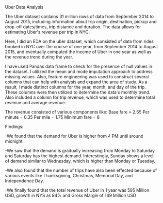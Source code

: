 Uber Data Analysis

The Uber dataset contains 31 million rows of data from September 2014 to August
2015, including information about trip origin, destination, pickup and drop-off
dates/times, trip distance and duration. 
The data allows for estimating Uber's revenue per trip in NYC.

Here, I did an EDA on the uber dataset, which consisted of data from rides booked in
NYC over the course of one year, from September 2014 to August 2015, and eventually
computed the income of Uber in one year as well as the revenue trend during the year.

I have used Pandas data frame to check for the presence of null values in the dataset. I utilized the mean and mode imputation approach to address missing values.
Also, feature engineering was used to construct several columns that can help with analysis and expand the area of study. As a result, I made distinct columns for the year,
month, and day of the trip. These columns were then utilized to determine the data's monthly trend. Also included a column for trip revenue, which was used to determine total revenue and average revenue. 

The revenue consisted of various components like:
Base fare = 2.55
Per minute = 0.35
Per mile = 1.75
Minimum fare = 8

Findings:

-We found that the demand for Uber is higher from 4 PM until around midnight.

-We saw that the demand is gradually increasing from Monday to Saturday and Saturday has the highest demand. Interestingly, Sunday shows a level of demand similar to Wednesday, which is higher than Monday or Tuesday.

-We also found that the number of trips have also been effected because of various events like Thanksgiving, Christmas, Memorial Day, and Independence Day.

-We finally found that the total revenue of Uber in 1 year was 595 Million USD, growth in NYS as 84% and Gross Margin of 149 Million USD
